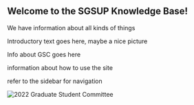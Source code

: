 ## Welcome to the SGSUP Knowledge Base!

We have information about all kinds of things

Introductory text goes here, maybe a nice picture

Info about GSC goes here

information about how to use the site

refer to the sidebar for navigation

![2022 Graduate Student Committee](/gsup-kb-draft/doc/assets/IMG_4358.jpg)
